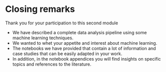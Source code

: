 # Closing remarks
Thank you for your participation to this second module

- We have described a complete data analysis pipeline using some machine learning techniques.
- We wanted to whet your appetite and interest about machine learning.
- The notebooks we have provided that contain a lot of information and case studies that can be easily adapted in your work.
- In addition, in the notebook appendices you will find insights on specific topics and references to the literature.
